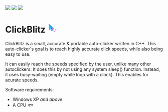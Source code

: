 ﻿![](https://img.shields.io/badge/Current%20Release-1.1.0-green) ![](https://img.shields.io/badge/License-MIT-yellow) ![](https://img.shields.io/github/commits-since/Davide244/ClickBlitz/latest)
# ClickBlitz <img src="https://github.com/Davide244/ClickBlitz/raw/d43074632ac54b8b77ad204ad31dfeac34b680fa/ReadmeIcon.png" width="30" height="30">
ClickBlitz is a small, accurate & portable auto-clicker written in C++. This auto-clicker's goal is to reach highly accurate click speeds, while also being easy to use.

It can easily reach the speeds specified by the user, unlike many other autoclickers. It does this by not using any system sleep() function. Instead, it uses busy-waiting (empty while loop with a clock). This enables for acurate speeds.

Software requirements:
- Windows XP *and above*
- A CPU 🐟
